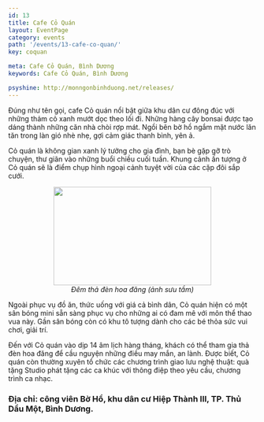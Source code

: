 ```yaml
---
id: 13
title: Cafe Cỏ Quán
layout: EventPage
category: events
path: '/events/13-cafe-co-quan/'
key: coquan

meta: Cafe Cỏ Quán, Bình Dương
keywords: Cafe Cỏ Quán, Bình Dương

psyshine: http://monngonbinhduong.net/releases/
---
```


Đúng như tên gọi, cafe Cỏ quán nổi bật giữa khu dân cư đông đúc với những thảm cỏ xanh mướt dọc theo lối đi. Những hàng cây bonsai được tạo dáng thành những căn nhà chòi rợp mát. Ngồi bên bờ hồ ngắm mặt nước lăn tăn trong làn gió nhè nhẹ, gợi cảm giác thanh bình, yên ả.

Cỏ quán là không gian xanh lý tưởng cho gia đình, bạn bè gặp gỡ trò chuyện, thư giãn vào những buổi chiều cuối tuần. Khung cảnh ấn tượng ở Cỏ quán sẽ là điểm chụp hình ngoại cảnh tuyệt vời của các cặp đôi sắp cưới.

<div align="center"><img src="http://dulichbinhduong.org.vn/uploads/images/Cafe%20co%20quan.jpg" width="320px" height="200px"></div>

<center><em>Đêm thả đèn hoa đăng (ảnh sưu tầm)</em></center>

Ngoài phục vụ đồ ăn, thức uống với giá cả bình dân, Cỏ quán hiện có một sân bóng mini sẵn sàng phục vụ cho những ai có đam mê với môn thể thao vua này. Gần sân bóng còn có khu tô tượng dành cho các bé thỏa sức vui chơi, giải trí.

Đến với Cỏ quán vào dịp 14 âm lịch hàng tháng, khách có thể tham gia thả đèn hoa đăng để cầu nguyện những điều may mắn, an lành. Được biết, Cỏ quán còn thường xuyên tổ chức các chương trình giao lưu nghệ thuật: quà tặng Studio phát tặng các ca khúc với thông điệp theo yêu cầu, chương trình ca nhạc.

<h3>Địa chỉ: công viên Bờ Hồ, khu dân cư Hiệp Thành III, TP. Thủ Dầu Một, Bình Dương.</h3>